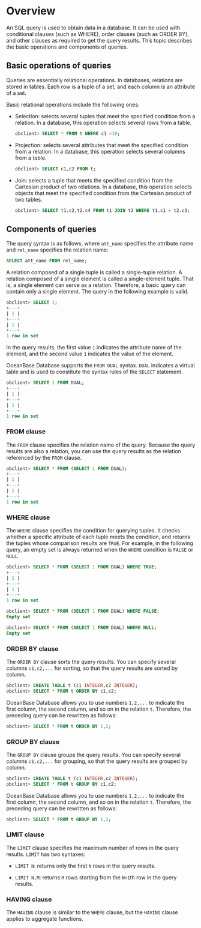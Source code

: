 # Overview

An SQL query is used to obtain data in a database. It can be used with conditional clauses (such as WHERE), order clauses (such as ORDER BY), and other clauses as required to get the query results. This topic describes the basic operations and components of queries.

## Basic operations of queries

Queries are essentially relational operations. In databases, relations are stored in tables. Each row is a tuple of a set, and each column is an attribute of a set.

Basic relational operations include the following ones:

* Selection: selects several tuples that meet the specified condition from a relation. In a database, this operation selects several rows from a table.

   ```sql
   obclient> SELECT * FROM t WHERE c1 <10;
   ```

* Projection: selects several attributes that meet the specified condition from a relation. In a database, this operation selects several columns from a table.

   ```sql
   obclient> SELECT c1,c2 FROM t;
   ```

* Join: selects a tuple that meets the specified condition from the Cartesian product of two relations. In a database, this operation selects objects that meet the specified condition from the Cartesian product of two tables.

   ```sql
   obclient> SELECT t1.c2,t2.c4 FROM t1 JOIN t2 WHERE t1.c1 = t2.c3;
   ```

## Components of queries

The query syntax is as follows, where `att_name` specifies the attribute name and `rel_name` specifies the relation name:

```sql
SELECT att_name FROM rel_name;
```

A relation composed of a single tuple is called a single-tuple relation. A relation composed of a single element is called a single-element tuple. That is, a single element can serve as a relation. Therefore, a basic query can contain only a single element. The query in the following example is valid.

```sql
obclient> SELECT 1;
+---+
| 1 |
+---+
| 1 |
+---+
1 row in set
```

In the query results, the first value `1` indicates the attribute name of the element, and the second value `1` indicates the value of the element.

OceanBase Database supports the `FROM DUAL` syntax. `DUAL` indicates a virtual table and is used to constitute the syntax rules of the `SELECT` statement.

```sql
obclient> SELECT 1 FROM DUAL;
+---+
| 1 |
+---+
| 1 |
+---+
1 row in set
```

### FROM clause

The `FROM` clause specifies the relation name of the query. Because the query results are also a relation, you can use the query results as the relation referenced by the `FROM` clause.

```sql
obclient> SELECT * FROM (SELECT 1 FROM DUAL);
+---+
| 1 |
+---+
| 1 |
+---+
1 row in set
```

### WHERE clause

The `WHERE` clause specifies the condition for querying tuples. It checks whether a specific attribute of each tuple meets the condition, and returns the tuples whose comparison results are `TRUE`. For example, in the following query, an empty set is always returned when the `WHERE` condition is `FALSE` or `NULL`.

```sql
obclient> SELECT * FROM (SELECT 1 FROM DUAL) WHERE TRUE;
+---+
| 1 |
+---+
| 1 |
+---+
1 row in set

obclient> SELECT * FROM (SELECT 1 FROM DUAL) WHERE FALSE;
Empty set

obclient> SELECT * FROM (SELECT 1 FROM DUAL) WHERE NULL;
Empty set
```

### ORDER BY clause

The `ORDER BY` clause sorts the query results. You can specify several columns `c1,c2,...` for sorting, so that the query results are sorted by column.

```sql
obclient> CREATE TABLE t (c1 INTEGER,c2 INTEGER);
obclient> SELECT * FROM t ORDER BY c1,c2;
```

OceanBase Database allows you to use numbers `1,2,...` to indicate the first column, the second column, and so on in the relation `t`. Therefore, the preceding query can be rewritten as follows:

```sql
obclient> SELECT * FROM t ORDER BY 1,2;
```

### GROUP BY clause

The `GROUP BY` clause groups the query results. You can specify several columns `c1,c2,...` for grouping, so that the query results are grouped by column.

```sql
obclient> CREATE TABLE t (c1 INTEGER,c2 INTEGER);
obclient> SELECT * FROM t GROUP BY c1,c2;
```

OceanBase Database allows you to use numbers `1,2,...` to indicate the first column, the second column, and so on in the relation `t`. Therefore, the preceding query can be rewritten as follows:

```sql
obclient> SELECT * FROM t GROUP BY 1,2;
```

### LIMIT clause

The `LIMIT` clause specifies the maximum number of rows in the query results. `LIMIT` has two syntaxes:

* `LIMIT N`: returns only the first `N` rows in the query results.

* `LIMIT N,M`: returns `M` rows starting from the `N+1`th row in the query results.

### HAVING clause

The `HAVING` clause is similar to the `WHERE` clause, but the `HAVING` clause applies to aggregate functions.
